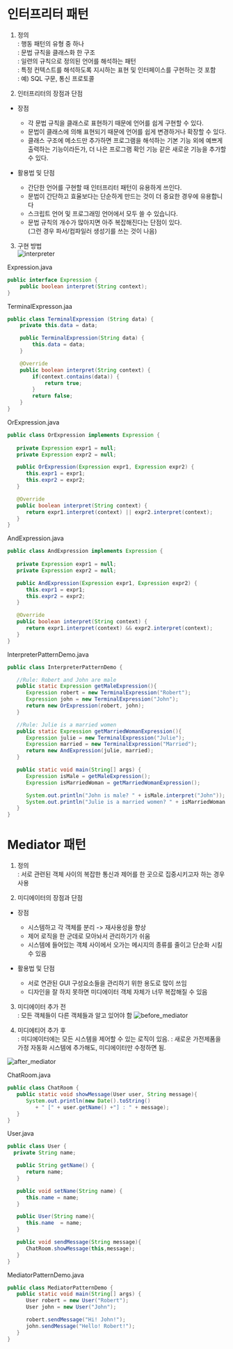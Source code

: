 # 인터프리터 패턴
1. 정의 </br>
: 행동 패턴의 유형 중 하나 </br>
: 문법 규칙을 클래스화 한 구조</br>
: 일련의 규칙으로 정의된 언어를 해석하는 패턴</br>
: 특정 컨텍스트를 해석하도록 지시하는 표현 및 인터페이스를 구현하는 것 포함 </br>
: 예) SQL 구문, 통신 프로토콜

2. 인터프리터의 장점과 단점 </br>
- 장점 </br>
    - 각 문법 규칙을 클래스로 표현하기 때문에 언어를 쉽게 구현할 수 있다. </br>
    - 문법이 클래스에 의해 표현되기 때문에 언어를 쉽게 변경하거나 확장할 수 있다.</br>
    - 클래스 구조에 메소드만 추가하면 프로그램을 해석하는 기본 기능 외에 예쁘게 출력하는 기능이라든가, 더 나은 프로그램 확인 기능 같은 새로운 기능을 추가할 수 있다.</br>
    
-  활용법 및 단점 </br>
    - 간단한 언어를 구현할 때 인터프리터 패턴이 유용하게 쓰인다. </br>
    - 문법이 간단하고 효율보다는 단순하게 만드는 것이 더 중요한 경우에 유용합니다 </br>
    - 스크립트 언어 및 프로그래밍 언어에서 모두 쓸 수 있습니다. </br>
    - 문법 규칙의 개수가 많아지면 아주 복잡해진다는 단점이 있다. </br>
    (그런 경우 파서/컴파일러 생성기를 쓰는 것이 나음) 

3. 구현 방법 </br>
![interpreter](https://github.com/ohbokdong/DesignPatternStudy/blob/master/summary/img/week14/sgmsgood/interpreter.jpg)

Expression.java
```java
public interface Expression {
    public boolean interpret(String context);
}
```

TerminalExpresson.jaa
```java
public class TerminalExpression (String data) {
    private this.data = data;

    public TerminalExpression(String data) {
        this.data = data;
    }

    @Override
    public boolean interpret(String context) {
        if(context.contains(data)) {
            return true;
        }
        return false;
    }
}
```

OrExpression.java
```java
public class OrExpression implements Expression {
	 
   private Expression expr1 = null;
   private Expression expr2 = null;

   public OrExpression(Expression expr1, Expression expr2) { 
      this.expr1 = expr1;
      this.expr2 = expr2;
   }

   @Override
   public boolean interpret(String context) {		
      return expr1.interpret(context) || expr2.interpret(context);
   }
}
```

AndExpression.java
```java
public class AndExpression implements Expression {
	 
   private Expression expr1 = null;
   private Expression expr2 = null;

   public AndExpression(Expression expr1, Expression expr2) { 
      this.expr1 = expr1;
      this.expr2 = expr2;
   }

   @Override
   public boolean interpret(String context) {		
      return expr1.interpret(context) && expr2.interpret(context);
   }
}
```
InterpreterPatternDemo.java
```java
public class InterpreterPatternDemo {

   //Rule: Robert and John are male
   public static Expression getMaleExpression(){
      Expression robert = new TerminalExpression("Robert");
      Expression john = new TerminalExpression("John");
      return new OrExpression(robert, john);		
   }

   //Rule: Julie is a married women
   public static Expression getMarriedWomanExpression(){
      Expression julie = new TerminalExpression("Julie");
      Expression married = new TerminalExpression("Married");
      return new AndExpression(julie, married);		
   }

   public static void main(String[] args) {
      Expression isMale = getMaleExpression();
      Expression isMarriedWoman = getMarriedWomanExpression();

      System.out.println("John is male? " + isMale.interpret("John"));
      System.out.println("Julie is a married women? " + isMarriedWoman.interpret("Married Julie"));
   }
}
```

# Mediator 패턴
1. 정의 </br>
: 서로 관련된 객체 사이의 복잡한 통신과 제어를 한 곳으로 집중시키고자 하는 경우 사용

2. 미디에이터의 장점과 단점</br>
- 장점
    - 시스템하고 각 객체를 분리 -> 재사용성을 향상
    - 제어 로직을 한 군데로 모아놔서 관리하기가 쉬움
    - 시스템에 들어있는 객체 사이에서 오가는 메시지의 종류를 줄이고 단순화 시킬 수 있음

- 활용법 및 단점
    - 서로 연관된 GUI 구성요소들을 관리하기 위한 용도로 많이 쓰임
    - 디자인을 잘 하지 못하면 미디에이터 객체 자체가 너무 복잡해질 수 있음

3. 미디에이터 추가 전</br>
: 모든 객체들이 다른 객체들과 알고 있어야 함
![before_mediator](https://github.com/ohbokdong/DesignPatternStudy/blob/master/summary/img/week14/sgmsgood/BeforeMediator.jpg)

4. 미디에티어 추가 후</br>
: 미디에이터에는 모든 시스템을 제어할 수 있는 로직이 있음. 
: 새로운 가전제품을 가정 자동화 시스템에 추가해도, 미디에이터만 수정하면 됨.

![after_mediator](https://github.com/ohbokdong/DesignPatternStudy/blob/master/summary/img/week14/sgmsgood/AfterMediator.jpg)



ChatRoom.java
```java
public class ChatRoom {
   public static void showMessage(User user, String message){
      System.out.println(new Date().toString()
         + " [" + user.getName() +"] : " + message);
   }
}
```

User.java
```java
public class User {
  private String name;

   public String getName() {
      return name;
   }

   public void setName(String name) {
      this.name = name;
   }

   public User(String name){
      this.name  = name;
   }

   public void sendMessage(String message){
      ChatRoom.showMessage(this,message);
   }
}
```

MediatorPatternDemo.java
```java
public class MediatorPatternDemo {
   public static void main(String[] args) {
      User robert = new User("Robert");
      User john = new User("John");

      robert.sendMessage("Hi! John!");
      john.sendMessage("Hello! Robert!");
   }
}
```
